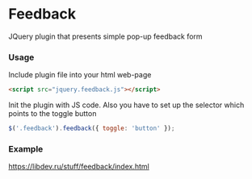 Feedback
========

JQuery plugin that presents simple pop-up feedback form

### Usage
Include plugin file into your html web-page
```html
<script src="jquery.feedback.js"></script>
```

Init the plugin with JS code. Also you have to set up the selector which points to the toggle button
```js
$('.feedback').feedback({ toggle: 'button' });
```

### Example
https://libdev.ru/stuff/feedback/index.html